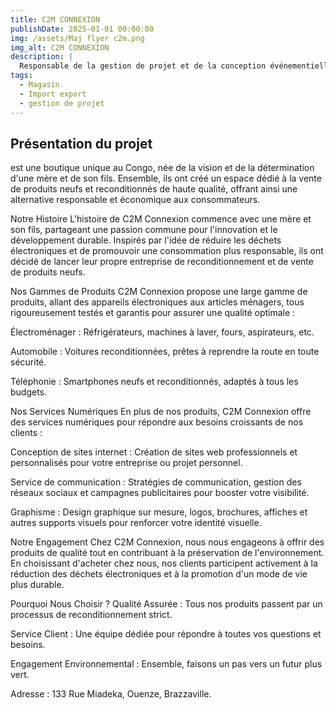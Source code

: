 ```yaml
---
title: C2M CONNEXION
publishDate: 2025-01-01 00:00:00
img: /assets/Maj flyer c2m.png
img_alt: C2M CONNEXION
description: |
  Responsable de la gestion de projet et de la conception événementielle.
tags:
  - Magasin
  - Import export
  - gestion de projet
---
```



## Présentation du projet

est une boutique unique au Congo, née de la vision et de la détermination d'une mère et de son fils. Ensemble, ils ont créé un espace dédié à la vente de produits neufs et reconditionnés de haute qualité, offrant ainsi une alternative responsable et économique aux consommateurs.

Notre Histoire
L'histoire de C2M Connexion commence avec une mère et son fils, partageant une passion commune pour l'innovation et le développement durable. Inspirés par l'idée de réduire les déchets électroniques et de promouvoir une consommation plus responsable, ils ont décidé de lancer leur propre entreprise de reconditionnement et de vente de produits neufs.

Nos Gammes de Produits
C2M Connexion propose une large gamme de produits, allant des appareils électroniques aux articles ménagers, tous rigoureusement testés et garantis pour assurer une qualité optimale :

Électroménager : Réfrigérateurs, machines à laver, fours, aspirateurs, etc.

Automobile : Voitures reconditionnées, prêtes à reprendre la route en toute sécurité.

Téléphonie : Smartphones neufs et reconditionnés, adaptés à tous les budgets.

Nos Services Numériques
En plus de nos produits, C2M Connexion offre des services numériques pour répondre aux besoins croissants de nos clients :

Conception de sites internet : Création de sites web professionnels et personnalisés pour votre entreprise ou projet personnel.

Service de communication : Stratégies de communication, gestion des réseaux sociaux et campagnes publicitaires pour booster votre visibilité.

Graphisme : Design graphique sur mesure, logos, brochures, affiches et autres supports visuels pour renforcer votre identité visuelle.

Notre Engagement
Chez C2M Connexion, nous nous engageons à offrir des produits de qualité tout en contribuant à la préservation de l'environnement. En choisissant d'acheter chez nous, nos clients participent activement à la réduction des déchets électroniques et à la promotion d'un mode de vie plus durable.

Pourquoi Nous Choisir ?
Qualité Assurée : Tous nos produits passent par un processus de reconditionnement strict.

Service Client : Une équipe dédiée pour répondre à toutes vos questions et besoins.

Engagement Environnemental : Ensemble, faisons un pas vers un futur plus vert.

Adresse : 133 Rue Miadeka, Ouenze, Brazzaville. 
